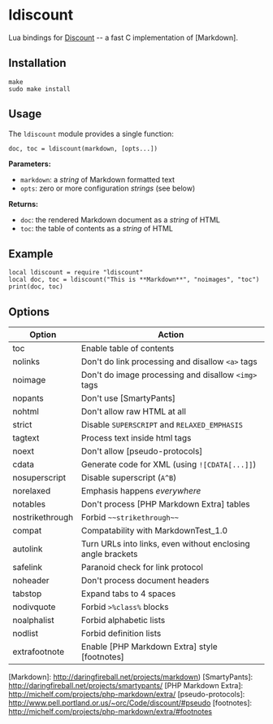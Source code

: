 ldiscount
============
Lua bindings for [Discount] -- a fast C implementation of [Markdown].

Installation
------------

    make
    sudo make install

Usage
-----

The `ldiscount` module provides a single function:

    doc, toc = ldiscount(markdown, [opts...])

**Parameters:**

* `markdown`: a *string* of Markdown formatted text
* `opts`: zero or more configuration *strings* (see below)

**Returns:**

* `doc`: the rendered Markdown document as a *string* of HTML
* `toc`: the table of contents as a *string* of HTML

Example
-------

    local ldiscount = require "ldiscount"
    local doc, toc = ldiscount("This is **Markdown**", "noimages", "toc")
    print(doc, toc)

Options
-------

Option          | Action
----------------|------------------------------------------
toc             | Enable table of contents
nolinks         | Don't do link processing and disallow `<a>` tags
noimage         | Don't do image processing and disallow `<img>` tags
nopants         | Don't use [SmartyPants]
nohtml          | Don't allow raw HTML at all
strict          | Disable `SUPERSCRIPT` and `RELAXED_EMPHASIS`
tagtext         | Process text inside html tags
noext           | Don't allow [pseudo-protocols]
cdata           | Generate code for XML (using `![CDATA[...]]`)
nosuperscript   | Disable superscript (`A^B`)
norelaxed       | Emphasis happens *everywhere*
notables        | Don't process [PHP Markdown Extra] tables
nostrikethrough | Forbid `~~strikethrough~~`
compat          | Compatability with MarkdownTest_1.0
autolink        | Turn URLs into links, even without enclosing angle brackets
safelink        | Paranoid check for link protocol
noheader        | Don't process document headers
tabstop         | Expand tabs to 4 spaces
nodivquote      | Forbid `>%class%` blocks
noalphalist     | Forbid alphabetic lists
nodlist         | Forbid definition lists
extrafootnote   | Enable [PHP Markdown Extra] style [footnotes]


[Discount]: http://www.pell.portland.or.us/~orc/Code/discount/
[Markdown]: http://daringfireball.net/projects/markdown)
[SmartyPants]: http://daringfireball.net/projects/smartypants/
[PHP Markdown Extra]: http://michelf.com/projects/php-markdown/extra/
[pseudo-protocols]: http://www.pell.portland.or.us/~orc/Code/discount/#pseudo
[footnotes]: http://michelf.com/projects/php-markdown/extra/#footnotes
